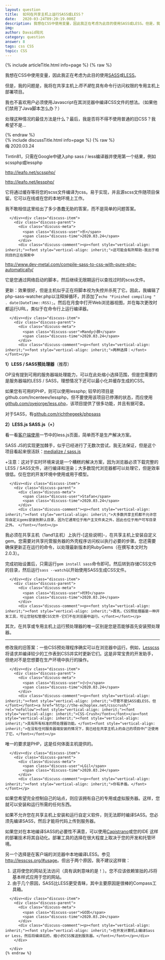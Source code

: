 ```yaml
---
layout: question
title:  如何在共享主机上运行SASS或LESS？
date:   2020-03-24T09:20:19.000Z
description: 我想在CSS中使用变量，因此我正在考虑为此目的使用SASS或LESS。但是，我的问题是，我将在共享主机上而不是在具有命令行访问权限的专用主机上部署项目...
img: 
author: Davaid阳光
category: question
answer: 8
tags: css CSS
topic: CSS
---
```

<div class="article-root">
  <div class="article">
    {% include articleTitle.html info=page %}
    {% raw %}
    <div class="article-content"><p><font style="vertical-align: inherit;"><font style="vertical-align: inherit;">我想在CSS中使用变量，因此我正在考虑</font><font style="vertical-align: inherit;">为此目的</font><font style="vertical-align: inherit;">使用</font></font><a href="http://sass-lang.com" rel="noreferrer"><font style="vertical-align: inherit;"><font style="vertical-align: inherit;">SASS</font></font></a><font style="vertical-align: inherit;"><font style="vertical-align: inherit;">或</font></font><a href="http://lesscss.org" rel="noreferrer"><font style="vertical-align: inherit;"><font style="vertical-align: inherit;">LESS</font></font></a><font style="vertical-align: inherit;"><font style="vertical-align: inherit;">。</font></font></p>

<p><font style="vertical-align: inherit;"><font style="vertical-align: inherit;">但是，我的问题是，我将在共享主机上</font></font><em><font style="vertical-align: inherit;"><font style="vertical-align: inherit;">而不是</font></font></em><font style="vertical-align: inherit;"><font style="vertical-align: inherit;">在具有命令行访问权限的专用主机</font><font style="vertical-align: inherit;">上部署项目</font><font style="vertical-align: inherit;">。</font></font></p>

<p><font style="vertical-align: inherit;"><font style="vertical-align: inherit;">我也不喜欢用户必须使用Javascript在其浏览器中编译CSS文件的想法。</font><font style="vertical-align: inherit;">（如果他们禁用了Java脚本怎么办？）</font></font></p>

<p><font style="vertical-align: inherit;"><font style="vertical-align: inherit;">处理这种情况的最佳方法是什么？</font><font style="vertical-align: inherit;">最后，我是否将不得不使用普通的旧CSS？</font><font style="vertical-align: inherit;">我希望不是...</font></font></p></div>
    {% endraw %}
  </div>

  <div class="discuss-wrapper">
    {% include discussTitle.html info=page %}
    {% raw %}
    <div class="discuss-item">
        <div class="discuss-parent">
          <div class="discuss-meta">
            <span class="discuss-user">梅</span>
            <span class="discuss-time">2020.03.24</span>
          </div>
          <div class="discuss-comment"><p><font style="vertical-align: inherit;"><font style="vertical-align: inherit;">Tintin81，只需在Google中键入php sass / less编译器并使用第一个结果，例如scssphp或lessphp</font></font></p>

<p><a href="http://leafo.net/scssphp/" rel="nofollow noreferrer"><font style="vertical-align: inherit;"><font style="vertical-align: inherit;">http://leafo.net/scssphp/</font></font></a></p>

<p><a href="http://leafo.net/lessphp/" rel="nofollow noreferrer"><font style="vertical-align: inherit;"><font style="vertical-align: inherit;">http://leafo.net/lessphp/</font></font></a></p>

<p><font style="vertical-align: inherit;"><font style="vertical-align: inherit;">它将通过缓存等将您的scss文件编译为css。</font><font style="vertical-align: inherit;">易于实现，并且源scss文件随项目保留。</font><font style="vertical-align: inherit;">它可以在线或在您的本地环境上工作。</font></font></p>

<p><font style="vertical-align: inherit;"><font style="vertical-align: inherit;">我不敢相信这里给出了多少愚蠢无助的答案，而不是简单的问题答案。 </font></font></p></div>
        </div>
        
      </div><div class="discuss-item">
        <div class="discuss-parent">
          <div class="discuss-meta">
            <span class="discuss-user">乐</span>
            <span class="discuss-time">2020.03.24</span>
          </div>
          <div class="discuss-comment"><p><font style="vertical-align: inherit;"><font style="vertical-align: inherit;">这可能会有所帮助-我出于相同目的正在探索中
 </font></font><a href="http://www.dev-metal.com/compile-sass-to-css-with-pure-php-automatically/" rel="nofollow"><font style="vertical-align: inherit;"><font style="vertical-align: inherit;">http://www.dev-metal.com/compile-sass-to-css-with-pure-php-automatically/</font></font></a></p>

<p><font style="vertical-align: inherit;"><font style="vertical-align: inherit;">它是您通过网络启动的脚本，然后继续无限期运行以查找过时的scss文件。</font></font></p>

<p><font style="vertical-align: inherit;"><font style="vertical-align: inherit;">更新：效果很好，但是主机似乎正在将脚本视为失控并杀死了它。</font><font style="vertical-align: inherit;">因此，我编辑了php-sass-watcher.php以注释掉循环，并添加了</font></font><code>echo "Finished compiling " . date(DateTime::RSS);</code><font style="vertical-align: inherit;"><font style="vertical-align: inherit;">。</font><font style="vertical-align: inherit;">然后在月食中打开Web浏览器视图，并在每次更改时都运行URL，类似于在命令行上运行编译器。</font></font></p></div>
        </div>
        
      </div><div class="discuss-item">
        <div class="discuss-parent">
          <div class="discuss-meta">
            <span class="discuss-user">Mandy小胖</span>
            <span class="discuss-time">2020.03.24</span>
          </div>
          <div class="discuss-comment"><p><font style="vertical-align: inherit;"><font style="vertical-align: inherit;">两种选择：</font></font></p>

<p><strong><font style="vertical-align: inherit;"><font style="vertical-align: inherit;">1）LESS / SASS预处理器</font></font></strong><font style="vertical-align: inherit;"><font style="vertical-align: inherit;">（推荐）</font></font></p>

<p><font style="vertical-align: inherit;"><font style="vertical-align: inherit;">OP没有提到可用的服务器端处理能力，可以在此处缩小选择范围，但是您需要的是服务器端的LESS / SASS，理想情况下还可以最小化并缓存生成的CSS。</font></font></p>

<p><font style="vertical-align: inherit;"><font style="vertical-align: inherit;">如果您有可用的PHP，则可以使用lessphp; </font><font style="vertical-align: inherit;">较早的项目是github.com/Incenteev/lessphp，但不要使用该项目已停滞的状态，而应使用</font></font><a href="https://github.com/oyejorge/less.php" rel="nofollow"><font style="vertical-align: inherit;"><font style="vertical-align: inherit;">github.com/oyejorge/less.php</font></font></a><font style="vertical-align: inherit;"><font style="vertical-align: inherit;">，该项目提供了很多功能，并且有据可查。</font></font></p>

<p><font style="vertical-align: inherit;"><font style="vertical-align: inherit;">对于SASS，有</font></font><a href="https://github.com/richthegeek/phpsass" rel="nofollow"><font style="vertical-align: inherit;"><font style="vertical-align: inherit;">github.com/richthegeek/phpsass</font></font></a></p>

<p><strong><font style="vertical-align: inherit;"><font style="vertical-align: inherit;">2）LESS.js SASS.js（+）</font></font></strong></p>

<p><font style="vertical-align: inherit;"><font style="vertical-align: inherit;">看一看</font></font><a href="http://lesscss.org/#client-side-usage" rel="nofollow"><font style="vertical-align: inherit;"><font style="vertical-align: inherit;">客户端使用</font></font></a><font style="vertical-align: inherit;"><font style="vertical-align: inherit;">一节中的less.js页面</font><font style="vertical-align: inherit;">，简单而不是生产解决方案。</font></font></p>

<p><font style="vertical-align: inherit;"><font style="vertical-align: inherit;">SASS JS的实现更加棘手，似乎已经进行了无数次尝试，我无法保证，但是这个项目看起来很活跃：</font></font><a href="https://github.com/medialize/sass.js/" rel="nofollow"><font style="vertical-align: inherit;"><font style="vertical-align: inherit;">medialize / sass.js</font></font></a></p>

<p><font style="vertical-align: inherit;"><font style="vertical-align: inherit;">+注意：这对于实时环境来说是一个糟糕的解决方案，因为浏览器必须下载完整的LESS / SASS文件，进行编译和渲染；</font><font style="vertical-align: inherit;">大多数现代浏览器都可以处理它，但是效率很低。</font><font style="vertical-align: inherit;">仅在您的开发环境中使用或用于模型。</font></font></p></div>
        </div>
        
      </div><div class="discuss-item">
        <div class="discuss-parent">
          <div class="discuss-meta">
            <span class="discuss-user">Stafan</span>
            <span class="discuss-time">2020.03.24</span>
          </div>
          <div class="discuss-comment"><p><font style="vertical-align: inherit;"><font style="vertical-align: inherit;">大多数共享主机都不允许您将自定义gems安装到默认目录，因为它通常位于用户主文件夹之外，因此也位于用户可写目录之外。 </font></font></p>

<p><font style="vertical-align: inherit;"><font style="vertical-align: inherit;">我必须在共享主机（1and1主机）上执行-[这些说明]-，在共享主机上安装自定义gem。</font><font style="vertical-align: inherit;">您需要对共享托管服务器的外壳程序访问权以执行必要的步骤。</font><font style="vertical-align: inherit;">您还需要确保更新正在运行的命令，以处理最新版本的RubyGems（在撰写本文时为2.0.3）。</font></font></p>

<p><font style="vertical-align: inherit;"><font style="vertical-align: inherit;">完成初始设置后，只需运行</font></font><code>gem install sass</code><font style="vertical-align: inherit;"><font style="vertical-align: inherit;">命令即可。</font><font style="vertical-align: inherit;">然后转到存储CSS文件的目录，然后运行</font></font><code>sass --watch</code><font style="vertical-align: inherit;"><font style="vertical-align: inherit;">以开始使用SASS生成CSS文件。</font></font></p></div>
        </div>
        
      </div><div class="discuss-item">
        <div class="discuss-parent">
          <div class="discuss-meta">
            <span class="discuss-user">村村</span>
            <span class="discuss-time">2020.03.24</span>
          </div>
          <div class="discuss-comment"><p><font style="vertical-align: inherit;"><font style="vertical-align: inherit;">首先，CSS预处理器是一种开发工具，可让您轻松管理CSS文件-它们不在浏览器中运行。</font></font></p>

<p><font style="vertical-align: inherit;"><font style="vertical-align: inherit;">其次，在共享或专用主机上运行预处理器的唯一区别是您是否能够首先安装预处理器。</font></font></p>

<hr>

<p><font style="vertical-align: inherit;"><font style="vertical-align: inherit;">修改我的旧答案：一些CSS预处理程序确实可以在浏览器中运行。</font><font style="vertical-align: inherit;">例如，</font></font><a href="http://lesscss.org/" rel="nofollow"><font style="vertical-align: inherit;"><font style="vertical-align: inherit;">Lesscss</font></font></a><font style="vertical-align: inherit;"><font style="vertical-align: inherit;">将请求并编译较少的工作表到CSS并实时更新它们。</font><font style="vertical-align: inherit;">这是非常宝贵的开发助手，但绝对不是您想要在生产环境中执行的操作。</font></font></p></div>
        </div>
        
      </div><div class="discuss-item">
        <div class="discuss-parent">
          <div class="discuss-meta">
            <span class="discuss-user">小小</span>
            <span class="discuss-time">2020.03.24</span>
          </div>
          <div class="discuss-comment"><p><font style="vertical-align: inherit;"><font style="vertical-align: inherit;">尽管不是SASS或LESS，但</font></font><a href="http://the-echoplex.net/csscrush/" rel="nofollow"><font style="vertical-align: inherit;"><font style="vertical-align: inherit;">CSS-Crush</font></font></a><font style="vertical-align: inherit;"><font style="vertical-align: inherit;">具有所有标准的预处理器功能。</font><font style="vertical-align: inherit;">在没有任何服务器端安装的情况下，我已经在共享主机上的自己的项目中广泛使用了它。</font></font></p>

<p><font style="vertical-align: inherit;"><font style="vertical-align: inherit;">唯一的要求是PHP，这是任何体面主机提供的。</font></font></p></div>
        </div>
        
      </div><div class="discuss-item">
        <div class="discuss-parent">
          <div class="discuss-meta">
            <span class="discuss-user">LGil</span>
            <span class="discuss-time">2020.03.24</span>
          </div>
          <div class="discuss-comment"><p><font style="vertical-align: inherit;"><font style="vertical-align: inherit;">你有矛盾。</font></font></p>

<p><font style="vertical-align: inherit;"><font style="vertical-align: inherit;">如果您希望完全控制自己的站点，则应该拥有自己的专用或虚拟服务器。</font><font style="vertical-align: inherit;">这样，您就可以安装和运行所需的任何东西。</font></font></p>

<p><font style="vertical-align: inherit;"><font style="vertical-align: inherit;">如果不允许您在共享主机上安装和运行自定义软件，则无法即时编译SASS。</font><font style="vertical-align: inherit;">您必须先编译SASS，然后才能将代码上传到服务器。</font></font></p>

<p><font style="vertical-align: inherit;"><font style="vertical-align: inherit;">如果您对在本地编译SASS的必要性不满意，可以使用</font></font><a href="https://help.github.com/articles/deploying-with-capistrano" rel="noreferrer"><font style="vertical-align: inherit;"><font style="vertical-align: inherit;">Capistrano</font></font></a><font style="vertical-align: inherit;"><font style="vertical-align: inherit;">或您的IDE </font><font style="vertical-align: inherit;">这样的部署技术将其自动化</font><font style="vertical-align: inherit;">。</font><font style="vertical-align: inherit;">部署工具的选择在很大程度上取决于您的开发和托管环境。</font></font></p>

<p><font style="vertical-align: inherit;"><font style="vertical-align: inherit;">另一个选择是在客户端的浏览器中本地编译LESS。</font><font style="vertical-align: inherit;">参见</font></font><a href="http://lesscss.org/#usage" rel="noreferrer"><font style="vertical-align: inherit;"><font style="vertical-align: inherit;">http://lesscss.org/#usage</font></font></a><font style="vertical-align: inherit;"><font style="vertical-align: inherit;">。</font><font style="vertical-align: inherit;">但出于两个原因，我不建议这样做：</font></font></p>

<ol>
<li><font style="vertical-align: inherit;"><font style="vertical-align: inherit;">这将使您的网站无法访问（具有讽刺意味的是！）。</font><font style="vertical-align: inherit;">您不应该依赖笨拙的JS将基本样式应用于您的网站。</font></font></li>
<li><font style="vertical-align: inherit;"><font style="vertical-align: inherit;">由于几个原因，SASS比LESS更受青睐，其中主要原因是很棒的Compass工具箱。</font></font></li>
</ol></div>
        </div>
        
      </div><div class="discuss-item">
        <div class="discuss-parent">
          <div class="discuss-meta">
            <span class="discuss-user">GO凯</span>
            <span class="discuss-time">2020.03.24</span>
          </div>
          <div class="discuss-comment"><p><font style="vertical-align: inherit;"><font style="vertical-align: inherit;">在开发计算机上编译Sass or Less，然后将编译后的，缩小的CSS推送到服务器。</font></font></p></div>
        </div>
        
      </div>
    {% endraw %}
  </div>
<div>
